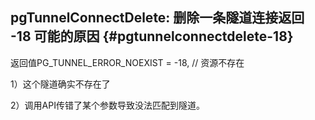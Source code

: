 ## pgTunnelConnectDelete: 删除一条隧道连接返回 -18 可能的原因 {#pgtunnelconnectdelete-18}

返回值PG_TUNNEL_ERROR_NOEXIST = -18, // 资源不存在

1）这个隧道确实不存在了

2）调用API传错了某个参数导致没法匹配到隧道。